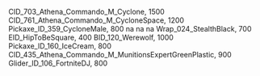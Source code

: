 CID_703_Athena_Commando_M_Cyclone, 1500
CID_761_Athena_Commando_M_CycloneSpace, 1200
Pickaxe_ID_359_CycloneMale, 800
na
na
na
Wrap_024_StealthBlack, 700
EID_HipToBeSquare, 400
BID_120_Werewolf, 1000
Pickaxe_ID_160_IceCream, 800
CID_435_Athena_Commando_M_MunitionsExpertGreenPlastic, 900
Glider_ID_106_FortniteDJ, 800
